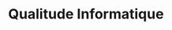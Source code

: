 ---
title: "Qualitude Informatique"
url: /saint-germain-en-laye/qualitude-informatique/
shop: Computer
---